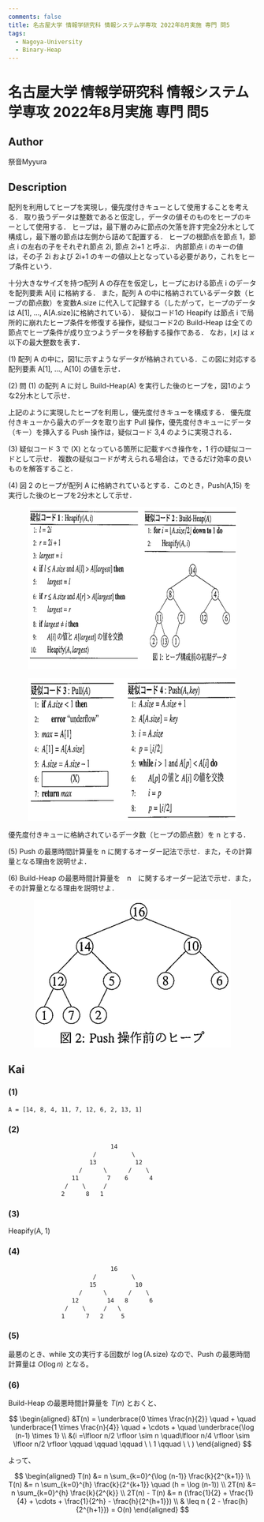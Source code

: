 ```yaml
---
comments: false
title: 名古屋大学 情報学研究科 情報システム学専攻 2022年8月実施 専門 問5
tags:
  - Nagoya-University
  - Binary-Heap
---
```

# 名古屋大学 情報学研究科 情報システム学専攻 2022年8月実施 専門 問5

## **Author**
祭音Myyura

## **Description**
配列を利用してヒープを実現し，優先度付きキューとして使用することを考える．
取り扱うデータは整数であると仮定し，データの値そのものをヒープのキーとして使用する．
ヒープは，最下層のみに節点の欠落を許す完全2分木として構成し，最下層の節点は左側から詰めて配置する．
ヒープの根節点を節点 1，節点 i の左右の子をそれぞれ節点 2i, 節点 2i+1 と呼ぶ．
内部節点 i のキーの値は，その子 2i および 2i+1 のキーの値以上となっている必要があり，これをヒープ条件という．

十分大きなサイズを持つ配列 A の存在を仮定し，ヒープにおける節点 i のデータを配列要素 A\[i\] に格納する．
また，配列 A の中に格納されているデータ数（ヒープの節点数）を変数A.size に代入して記録する（したがって，ヒープのデータは A\[1\], ..., A\[A.size\]に格納されている）．
疑似コード1の Heapify は節点 i で局所的に崩れたヒープ条件を修復する操作，疑似コード2の Build-Heap は全ての節点でヒープ条件が成り立つようデータを移動する操作である．
なお，$\lfloor x \rfloor$ は $x$ 以下の最大整数を表す．

(1) 配列 A の中に，図1に示すようなデータが格納されている．この図に対応する配列要素 A\[1\], ..., A\[10\] の値を示せ．

(2) 問 (1) の配列 A に対し Build-Heap(A) を実行した後のヒープを，図1のような2分木として示せ．

上記のように実現したヒープを利用し，優先度付きキューを構成する．
優先度付きキューから最大のデータを取り出す Pull 操作，優先度付きキューにデータ（キー）を挿入する Push 操作は，疑似コード 3,4 のように実現される．

(3) 疑似コード 3 で (X) となっている箇所に記載すべき操作を，1 行の疑似コードとして示せ．
複数の疑似コードが考えられる場合は，できるだけ効率の良いものを解答すること．

(4) 図 2 のヒープが配列 A に格納されているとする．このとき，Push(A,15) を実行した後のヒープを2分木として示せ．

<figure style="text-align:center;">
  <img src="https://raw.githubusercontent.com/Myyura/the_kai_project_assets/main/kakomonn/nagoya_university/informatics/is_202208_senmon_5_p1.png" width="700" height="330" alt=""/>
</figure>

<figure style="text-align:center;">
  <img src="https://raw.githubusercontent.com/Myyura/the_kai_project_assets/main/kakomonn/nagoya_university/informatics/is_202208_senmon_5_p2.png" width="700" height="290" alt=""/>
</figure>

優先度付きキューに格納されているデータ数（ヒープの節点数）を n とする．

(5) Push の最悪時間計算量を n に関するオーダー記法で示せ．また，その計算量となる理由を説明せよ．

(6) Build-Heap の最悪時間計算量を　n　に関するオーダー記法で示せ．また，その計算量となる理由を説明せよ．

<figure style="text-align:center;">
  <img src="https://raw.githubusercontent.com/Myyura/the_kai_project_assets/main/kakomonn/nagoya_university/informatics/is_202208_senmon_5_p3.png" width="400" height="300" alt=""/>
</figure>

## **Kai**
### (1)

```text
A = [14, 8, 4, 11, 7, 12, 6, 2, 13, 1]
```

### (2)

```text
                             14
                        /          \
                       13           12
                    /      \      /    \
                  11        7    6      4
                /    \     /
               2      8   1
```

### (3)
Heapify(A, 1)

### (4)

```text
                             16
                        /          \
                       15           10
                    /      \      /    \
                  12        14   8      6
                /    \     /   \
               1      7   2     5
```

### (5)
最悪のとき、while 文の実行する回数が $\log (\text{A.size})$ なので、Push の最悪時間計算量は $O(\log n)$ となる。

### (6)
Build-Heap の最悪時間計算量を $T(n)$ とおくと、

$$
\begin{aligned}
&T(n) = \underbrace{0 \times \frac{n}{2}} \quad + \quad \underbrace{1 \times \frac{n}{4}} \quad + \cdots + \quad \underbrace{\log (n-1) \times 1} \\
&(i =\lfloor n/2 \rfloor \sim n \quad\lfloor n/4 \rfloor \sim \lfloor n/2 \rfloor \qquad \qquad \qquad \  \ 1 \qquad \ \ )
\end{aligned}
$$

よって、

$$
\begin{aligned}
T(n) &= n \sum_{k=0}^{\log (n-1)} \frac{k}{2^{k+1}} \\
T(n) &= n \sum_{k=0}^{h} \frac{k}{2^{k+1}} \quad (h = \log (n-1)) \\
2T(n) &= n \sum_{k=0}^{h} \frac{k}{2^{k}} \\
2T(n) - T(n) &= n (\frac{1}{2} + \frac{1}{4} + \cdots + \frac{1}{2^h} - \frac{h}{2^{h+1}}) \\
& \leq n ( 2 - \frac{h}{2^{h+1}}) = O(n)
\end{aligned}
$$
